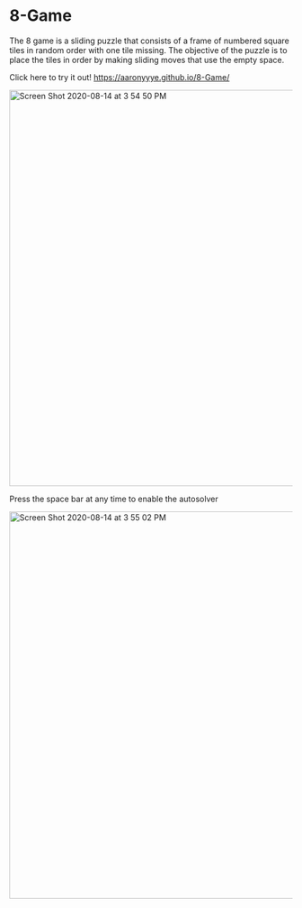# 8-Game
The 8 game is a sliding puzzle that consists of a frame of numbered square tiles in random order with one tile missing. The objective of the puzzle is to place the tiles in order by making sliding moves that use the empty space. 

Click here to try it out! https://aaronyyye.github.io/8-Game/

<img width="703" alt="Screen Shot 2020-08-14 at 3 54 50 PM" src="https://user-images.githubusercontent.com/38864111/90298293-8f365100-de46-11ea-8ff5-20187c05ad5b.png">

Press the space bar at any time to enable the autosolver

<img width="687" alt="Screen Shot 2020-08-14 at 3 55 02 PM" src="https://user-images.githubusercontent.com/38864111/90298296-93626e80-de46-11ea-8cc0-03529c5b23b7.png">



